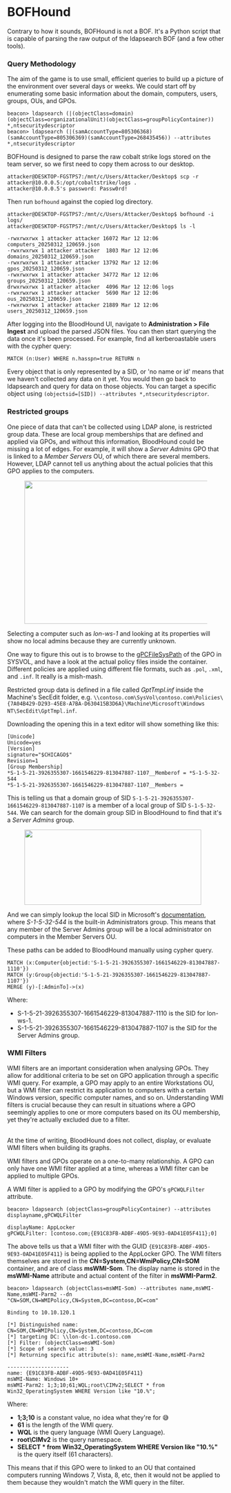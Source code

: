 # BOFHound

Contrary to how it sounds, BOFHound is not a BOF.  It's a Python script that is capable of parsing the raw output of the ldapsearch BOF (and a few other tools).

### Query Methodology <a href="#el_1741703297371_369" id="el_1741703297371_369"></a>

The aim of the game is to use small, efficient queries to build up a picture of the environment over several days or weeks.  We could start off by enumerating some basic information about the domain, computers, users, groups, OUs, and GPOs.

```batch
beacon> ldapsearch (|(objectClass=domain)(objectClass=organizationalUnit)(objectClass=groupPolicyContainer)) *,ntsecuritydescriptor
beacon> ldapsearch (|(samAccountType=805306368)(samAccountType=805306369)(samAccountType=268435456)) --attributes *,ntsecuritydescriptor
```

BOFHound is designed to parse the raw cobalt strike logs stored on the team server, so we first need to copy them across to our desktop.

```batch
attacker@DESKTOP-FGSTPS7:/mnt/c/Users/Attacker/Desktop$ scp -r attacker@10.0.0.5:/opt/cobaltstrike/logs .
attacker@10.0.0.5's password: Passw0rd!
```

Then run `bofhound` against the copied log directory.

```
attacker@DESKTOP-FGSTPS7:/mnt/c/Users/Attacker/Desktop$ bofhound -i logs/
attacker@DESKTOP-FGSTPS7:/mnt/c/Users/Attacker/Desktop$ ls -l

-rwxrwxrwx 1 attacker attacker 16072 Mar 12 12:06 computers_20250312_120659.json
-rwxrwxrwx 1 attacker attacker  1803 Mar 12 12:06 domains_20250312_120659.json
-rwxrwxrwx 1 attacker attacker 13792 Mar 12 12:06 gpos_20250312_120659.json
-rwxrwxrwx 1 attacker attacker 34772 Mar 12 12:06 groups_20250312_120659.json
drwxrwxrwx 1 attacker attacker  4096 Mar 12 12:06 logs
-rwxrwxrwx 1 attacker attacker  5690 Mar 12 12:06 ous_20250312_120659.json
-rwxrwxrwx 1 attacker attacker 21889 Mar 12 12:06 users_20250312_120659.json
```

After logging into the BloodHound UI, navigate to **Administration > File Ingest** and upload the parsed JSON files.  You can then start querying the data once it's been processed.  For example, find all kerberoastable users with the cypher query:

```batch
MATCH (n:User) WHERE n.hasspn=true RETURN n
```

Every object that is only represented by a SID, or 'no name or id' means that we haven't collected any data on it yet.  You would then go back to ldapsearch and query for data on those objects.  You can target a specific object using `(objectsid=[SID]) --attributes *,ntsecuritydescriptor`.

### Restricted groups <a href="#el_1743590215763_396" id="el_1743590215763_396"></a>

One piece of data that can't be collected using LDAP alone, is restricted group data.  These are local group memberships that are defined and applied via GPOs, and without this information, BloodHound could be missing a lot of edges.  For example, it will show a _Server Admins_ GPO that is linked to a _Member Servers_ OU, of which there are several members.  However, LDAP cannot tell us anything about the actual policies that this GPO applies to the computers.

<figure><img src="https://lwfiles.mycourse.app/66e95234fe489daea7060790-public/a6f8715fc8acf3f6a50d0177f2ec6ebe.png" alt="" height="331" width="539"><figcaption></figcaption></figure>

Selecting a computer such as _lon-ws-1_ and looking at its properties will show no local admins because they are currently unknown.

One way to figure this out is to browse to the [gPCFileSysPath](https://learn.microsoft.com/en-us/openspecs/windows_protocols/ms-ada1/6eb770b7-0c89-4a3e-a41e-2807d46880d8) of the GPO in SYSVOL, and have a look at the actual policy files inside the container.  Different policies are applied using different file formats, such as `.pol`, `.xml`, and `.inf`.  It really is a mish-mash.

Restricted group data is defined in a file called _GptTmpl.inf_ inside the Machine's SecEdit folder, e.g. `\\contoso.com\SysVol\contoso.com\Policies\{7A04B429-D293-45E8-A7BA-D630415B3D6A}\Machine\Microsoft\Windows NT\SecEdit\GptTmpl.inf`.

Downloading the opening this in a text editor will show something like this:

```batch
[Unicode]
Unicode=yes
[Version]
signature="$CHICAGO$"
Revision=1
[Group Membership]
*S-1-5-21-3926355307-1661546229-813047887-1107__Memberof = *S-1-5-32-544
*S-1-5-21-3926355307-1661546229-813047887-1107__Members =
```

This is telling us that a domain group of SID `S-1-5-21-3926355307-1661546229-813047887-1107` is a member of a local group of SID `S-1-5-32-544`.  We can search for the domain group SID in BloodHound to find that it's a _Server Admins_ group.

<figure><img src="https://lwfiles.mycourse.app/66e95234fe489daea7060790-public/c5a2e02803270367a226e040758df0c7.png" alt="" height="174" width="410"><figcaption></figcaption></figure>

And we can simply lookup the local SID in Microsoft's [documentation](https://learn.microsoft.com/en-us/windows-server/identity/ad-ds/manage/understand-security-identifiers), where _S-1-5-32-544_ is the built-in Administrators group.  This means that any member of the Server Admins group will be a local administrator on computers in the Member Servers OU.

These paths can be added to BloodHound manually using cypher query.

```batch
MATCH (x:Computer{objectid:'S-1-5-21-3926355307-1661546229-813047887-1110'})
MATCH (y:Group{objectid:'S-1-5-21-3926355307-1661546229-813047887-1107'})
MERGE (y)-[:AdminTo]->(x)
```

Where:

* S-1-5-21-3926355307-1661546229-813047887-1110 is the SID for lon-ws-1.
* S-1-5-21-3926355307-1661546229-813047887-1107 is the SID for the Server Admins group.

### WMI Filters <a href="#el_1743853837701_343" id="el_1743853837701_343"></a>

WMI filters are an important consideration when analysing GPOs.  They allow for additional criteria to be set on GPO application through a specific WMI query.  For example, a GPO may apply to an entire Workstations OU, but a WMI filter can restrict its application to computers with a certain Windows version, specific computer names, and so on.  Understanding WMI filters is crucial because they can result in situations where a GPO seemingly applies to one or more computers based on its OU membership, yet they're actually excluded due to a filter.

\
At the time of writing, BloodHound does not collect, display, or evaluate WMI filters when building its graphs.

WMI filters and GPOs operate on a one-to-many relationship.  A GPO can only have one WMI filter applied at a time, whereas a WMI filter can be applied to multiple GPOs.

A WMI filter is applied to a GPO by modifying the GPO's `gPCWQLFilter` attribute.

```batch
beacon> ldapsearch (objectClass=groupPolicyContainer) --attributes displayname,gPCWQLFilter

displayName: AppLocker
gPCWQLFilter: [contoso.com;{E91C83FB-ADBF-49D5-9E93-0AD41E05F411};0]
```

The above tells us that a WMI filter with the GUID `{E91C83FB-ADBF-49D5-9E93-0AD41E05F411}` is being applied to the AppLocker GPO.  The WMI filters themselves are stored in the **CN=System,CN=WmiPolicy,CN=SOM** container, and are of class **msWMI-Som**.  The display name is stored in the **msWMI-Name** attribute and actual content of the filter in **msWMI-Parm2**.

```batch
beacon> ldapsearch (objectClass=msWMI-Som) --attributes name,msWMI-Name,msWMI-Parm2 --dn "CN=SOM,CN=WMIPolicy,CN=System,DC=contoso,DC=com"

Binding to 10.10.120.1

[*] Distinguished name: CN=SOM,CN=WMIPolicy,CN=System,DC=contoso,DC=com
[*] targeting DC: \\lon-dc-1.contoso.com
[*] Filter: (objectClass=msWMI-Som)
[*] Scope of search value: 3
[*] Returning specific attribute(s): name,msWMI-Name,msWMI-Parm2

--------------------
name: {E91C83FB-ADBF-49D5-9E93-0AD41E05F411}
msWMI-Name: Windows 10+
msWMI-Parm2: 1;3;10;61;WQL;root\CIMv2;SELECT * from Win32_OperatingSystem WHERE Version like "10.%";
```

Where:

* **1;3;10** is a constant value, no idea what they're for 😅
* **61** is the length of the WMI query.
* **WQL** is the query language (WMI Query Language).
* **root\CIMv2** is the query namespace.
* **SELECT \* from Win32\_OperatingSystem WHERE Version like "10.%"**\
  is the query itself (61 characters).

This means that if this GPO were to linked to an OU that contained computers running Windows 7, Vista, 8, etc, then it would not be applied to them because they wouldn't match the WMI query in the filter.

